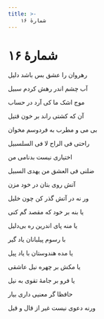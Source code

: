 ```yaml
---
title: >-
    شمارهٔ ۱۶
---
```

# شمارهٔ ۱۶

<div class="b" id="bn1"><div class="m1"><p>رهروان را عشق بس باشد دلیل</p></div>
<div class="m2"><p>آب چشم اندر رهش کردم سبیل </p></div></div>
<div class="b" id="bn2"><div class="m1"><p>موج اشک ما کی آرد در حساب</p></div>
<div class="m2"><p>آن که کشتی راند بر خون قتیل </p></div></div>
<div class="b" id="bn3"><div class="m1"><p>بی می و مطرب به فردوسم مخوان</p></div>
<div class="m2"><p>راحتی فی الراح لا فی السلسبیل </p></div></div>
<div class="b" id="bn4"><div class="m1"><p>اختیاری نیست بدنامی من</p></div>
<div class="m2"><p>ضلنی فی العشق من یهدی السبیل </p></div></div>
<div class="b" id="bn5"><div class="m1"><p>آتش روی بتان در خود مزن</p></div>
<div class="m2"><p>ور نه در آتش گذر کن چون خلیل </p></div></div>
<div class="b" id="bn6"><div class="m1"><p>یا بنه بر خود که مقصد گم کنی</p></div>
<div class="m2"><p>یا منه پای اندرین ره بی‌دلیل </p></div></div>
<div class="b" id="bn7"><div class="m1"><p>با رسوم پیلبانان یاد گیر</p></div>
<div class="m2"><p>یا مده هندوستان با یاد پیل </p></div></div>
<div class="b" id="bn8"><div class="m1"><p>یا مکش بر چهره نیل عاشقی</p></div>
<div class="m2"><p>یا فرو بر جامهٔ تقوی به نیل </p></div></div>
<div class="b" id="bn9"><div class="m1"><p>حافظا گر معنیی داری بیار</p></div>
<div class="m2"><p>ورنه دعوی نیست غیر از قال و قیل</p></div></div>